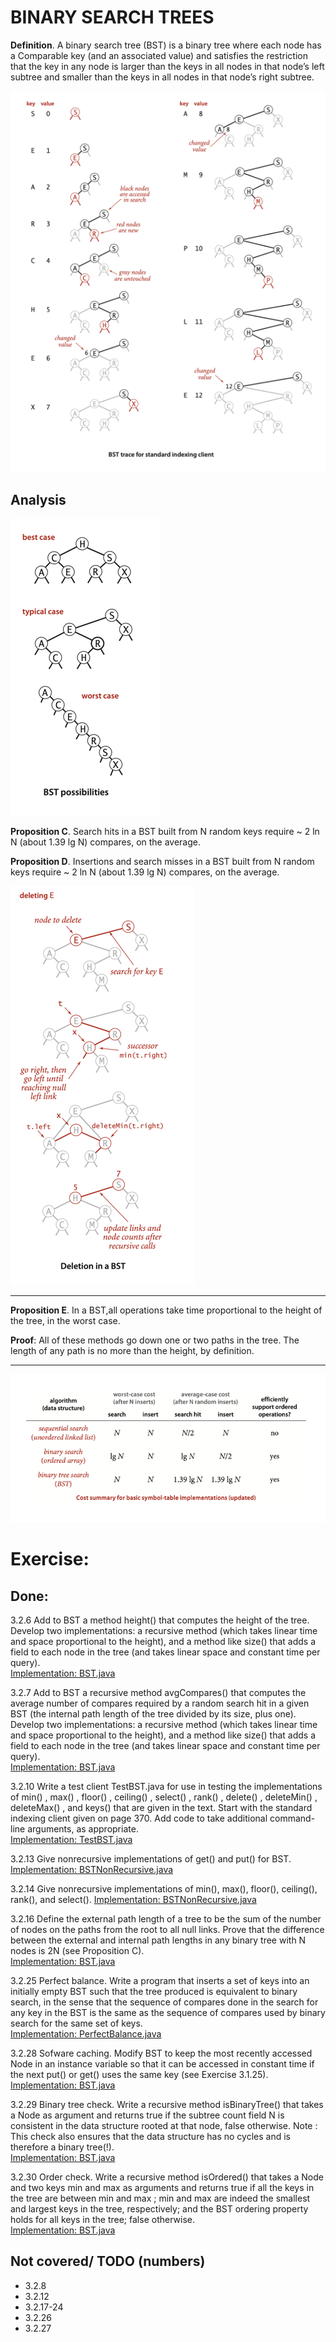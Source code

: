 # BINARY SEARCH TREES

**Definition**. A binary search tree (BST) is a binary tree where
each node has a Comparable key (and an associated value) and
satisfies the restriction that the key in any node is larger than
the keys in all nodes in that node’s left subtree and smaller
than the keys in all nodes in that node’s right subtree.

![img.png](../../resources/BST_trace.png)

## Analysis

![img.png](../../resources/BST_posibilities.png)

**Proposition C**. Search hits in a BST built from N random keys
require ~ 2 ln N (about 1.39 lg N) compares, on the average.

**Proposition D**. Insertions and search misses in a BST built from N
random keys require ~ 2 ln N (about 1.39 lg N) compares,
on the average.

![img.png](../../resources/deletion_in_BST.png)

___
**Proposition E**. In a BST,all operations take time proportional to
the height of the tree, in the worst case.

**Proof**: All of these methods go down one or two paths in the tree.
The length of any path is no more than the height, by definition.
***

![img.png](../../resources/BST_summary.png)

# Exercise:

## Done:

3.2.6 Add to BST a method height() that computes the height of the
tree. Develop two implementations: a recursive method (which takes
linear time and space proportional to the height), and a method
like size() that adds a field to each node in the tree (and takes
linear space and constant time per query).  
[Implementation: BST.java](./BST.java)

3.2.7 Add to BST a recursive method avgCompares() that computes the average number of
compares required by a random search hit in a given BST (the internal path length of the
tree divided by its size, plus one). Develop two implementations: a recursive method
(which takes linear time and space proportional to the height), and a method like size()
that adds a field to each node in the tree (and takes linear space and constant time per query).  
[Implementation: BST.java](./BST.java)

3.2.10 Write a test client TestBST.java for use in testing the implementations of
min() , max() , floor() , ceiling() , select() , rank() , delete() , deleteMin() ,
deleteMax() , and keys() that are given in the text. Start with the standard indexing
client given on page 370. Add code to take additional command-line arguments, as appropriate.  
[Implementation: TestBST.java](./exercises/TestBST.java)

3.2.13 Give nonrecursive implementations of get() and put() for BST.  
[Implementation: BSTNonRecursive.java](./BSTNonRecursive.java)

3.2.14 Give nonrecursive implementations of min(), max(), floor(), ceiling(), rank(), and select().
[Implementation: BSTNonRecursive.java](./BSTNonRecursive.java)

3.2.16 Define the external path length of a tree to be the sum of the number of nodes on
the paths from the root to all null links. Prove that the difference between the external
and internal path lengths in any binary tree with N nodes is 2N (see Proposition C).  
[Implementation: BST.java](./BST.java)

3.2.25 Perfect balance. Write a program that inserts a set of keys into an initially empty
BST such that the tree produced is equivalent to binary search, in the sense that the
sequence of compares done in the search for any key in the BST is the same as the sequence
of compares used by binary search for the same set of keys.  
[Implementation: PerfectBalance.java](./creative/PerfectBalance.java)

3.2.28 Sofware caching. Modify BST to keep the most recently accessed Node in an instance
variable so that it can be accessed in constant time if the next put() or get() uses the
same key (see Exercise 3.1.25).  
[Implementation: BST.java](./BST.java)

3.2.29 Binary tree check. Write a recursive method isBinaryTree() that takes a Node as
argument and returns true if the subtree count field N is consistent in the data structure
rooted at that node, false otherwise.
Note : This check also ensures that the data structure has no cycles and is therefore a
binary tree(!).  
[Implementation: BST.java](./BST.java)

3.2.30 Order check. Write a recursive method isOrdered() that takes a Node and two
keys min and max as arguments and returns true if all the keys in the tree are between
min and max ; min and max are indeed the smallest and largest keys in the tree,
respectively; and the BST ordering property holds for all keys in the tree; false otherwise.  
[Implementation: BST.java](./BST.java)

## Not covered/ TODO (numbers)

- 3.2.8
- 3.2.12
- 3.2.17-24
- 3.2.26
- 3.2.27
